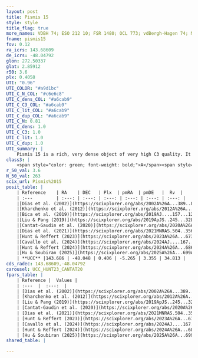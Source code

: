 ```yaml
---
layout: post
title: Pismis 15
style: style
title_flag: true
more_names: VDBH 74; ESO 212 10; FSR 1480; OCL 773; vdBergh-Hagen 74; MWSC 1690; FoF 394
fname: pismis15
fov: 0.12
ra_icrs: 143.68609
de_icrs: -48.04792
glon: 272.50337
glat: 2.85912
r50: 3.6
plx: 0.4058
UTI: "0.96"
UTI_COLOR: "#a9d1bc"
UTI_C_N_COL: "#c6e6c8"
UTI_C_dens_COL: "#a6cab9"
UTI_C_C3_COL: "#a6cab9"
UTI_C_lit_COL: "#a6cab9"
UTI_C_dup_COL: "#a6cab9"
UTI_C_N: 0.81
UTI_C_dens: 1.0
UTI_C_C3: 1.0
UTI_C_lit: 1.0
UTI_C_dup: 1.0
UTI_summary: |
    Pismis 15 is a rich, very dense object of very high C3 quality. It is very well-studied in the literature.
class3: |
    <span style="color: green; font-weight: bold;">A</span><span style="color: green; font-weight: bold;">A</span>
r_50_val: 3.6
N_50_val: 263
scix_url: Pismis%2015
posit_table: |
    | Reference    | RA    | DEC   | Plx  | pmRA  | pmDE   |  Rv  |
    | :---         | :---: | :---: | :---: | :---: | :---: | :---: |
    |[Dias et al. (2002)](https://scixplorer.org/abs/2002A%26A...389..871D) | 143.688 | -48.033 | -- | -4.67 | 4.9 | -- |
    |[Kharchenko et al. (2012)](https://scixplorer.org/abs/2012A%26A...543A.156K) | 143.688 | -48.03 | -- | -6.83 | 6.38 | -- |
    |[Bica et al. (2019)](https://scixplorer.org/abs/2019AJ....157...12B) | 143.675 | -48.038 | -- | -- | -- | -- |
    |[Liu & Pang (2019)](https://scixplorer.org/abs/2019ApJS..245...32L) | 143.678 | -48.045 | 0.359 | -5.316 | 3.357 | -- |
    |[Cantat-Gaudin et al. (2020)](https://scixplorer.org/abs/2020A%26A...640A...1C) | 143.684 | -48.04 | 0.354 | -5.302 | 3.329 | -- |
    |[Dias et al. (2021)](https://scixplorer.org/abs/2021MNRAS.504..356D) | 143.684 | -48.046 | 0.355 | -5.313 | 3.328 | 36.123 |
    |[Hunt & Reffert (2023)](https://scixplorer.org/abs/2023A%26A...673A.114H) | 143.688 | -48.04 | 0.41 | -5.26 | 3.385 | 32.168 |
    |[Cavallo et al. (2024)](https://scixplorer.org/abs/2024AJ....167...12C) | 143.656 | -48.032 | 0.409 | -- | -- | -- |
    |[Hunt & Reffert (2024)](https://scixplorer.org/abs/2024A%26A...686A..42H) | 143.688 | -48.04 | 0.41 | -5.26 | 3.385 | 32.168 |
    |[Hu & Soubiran (2025)](https://scixplorer.org/abs/2025A%26A...699A.246H) | 143.656 | -48.032 | -- | -- | -- | -- |
    | **UCC** |143.686 | -48.048 | 0.406 | -5.265 | 3.355 | 34.813 | 
cds_radec: 143.68609,-48.04792
carousel: UCC_HUNT23_CANTAT20
fpars_table: |
    | Reference |  Values |
    | :---  |  :---:  |
    | [Dias et al. (2002)](https://scixplorer.org/abs/2002A%26A...389..871D) | `E(B-V)=0.53, Dist=2900.0, Age=9.11, [Fe/H]=-0.38` |
    | [Kharchenko et al. (2012)](https://scixplorer.org/abs/2012A%26A...543A.156K) | `e_bv=0.5, distance=2558, log_age=9.095, metallicity=-0.4` |
    | [Liu & Pang (2019)](https://scixplorer.org/abs/2019ApJS..245...32L) | `Age=1.02, Z=0.5` |
    | [Cantat-Gaudin et al. (2020)](https://scixplorer.org/abs/2020A%26A...640A...1C) | `AVNN=1.89, DMNN=12.04, AgeNN=8.94` |
    | [Dias et al. (2021)](https://scixplorer.org/abs/2021MNRAS.504..356D) | `Av=1.56, Dist=1872, logage=9.258, [Fe/H]=0.456` |
    | [Hunt & Reffert (2023)](https://scixplorer.org/abs/2023A%26A...673A.114H) | `AV50=2.194, diffAV50=1.578, MOD50=11.757, logAge50=8.652` |
    | [Cavallo et al. (2024)](https://scixplorer.org/abs/2024AJ....167...12C) | `AV50=2.51, dMod50=11.86, logAge50=8.73, [Fe/H]50=0.17` |
    | [Hunt & Reffert (2024)](https://scixplorer.org/abs/2024A%26A...686A..42H) | `MassJ=1526.60` |
    | [Hu & Soubiran (2025)](https://scixplorer.org/abs/2025A%26A...699A.246H) | `MA22=0.08, MA23f=-0.34, MA23g=-0.14, MZ23=-0.47, MK24=-0.27, MF24=-0.21` |
shared_table: |
    
---
```

